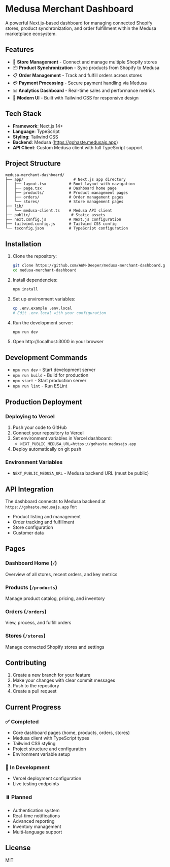 # Medusa Merchant Dashboard

A powerful Next.js-based dashboard for managing connected Shopify stores, product synchronization, and order fulfillment within the Medusa marketplace ecosystem.

## Features

- 🏪 **Store Management** - Connect and manage multiple Shopify stores
- 📦 **Product Synchronization** - Sync products from Shopify to Medusa
- 📋 **Order Management** - Track and fulfill orders across stores
- 💳 **Payment Processing** - Secure payment handling via Medusa
- 📊 **Analytics Dashboard** - Real-time sales and performance metrics
- 🎨 **Modern UI** - Built with Tailwind CSS for responsive design

## Tech Stack

- **Framework**: Next.js 14+
- **Language**: TypeScript
- **Styling**: Tailwind CSS
- **Backend**: Medusa (https://gohaste.medusajs.app)
- **API Client**: Custom Medusa client with full TypeScript support

## Project Structure

```
medusa-merchant-dashboard/
├── app/                      # Next.js app directory
│   ├── layout.tsx          # Root layout with navigation
│   ├── page.tsx            # Dashboard home page
│   ├── products/           # Product management pages
│   ├── orders/             # Order management pages
│   └── stores/             # Store management pages
├── lib/
│   └── medusa-client.ts    # Medusa API client
├── public/                  # Static assets
├── next.config.js          # Next.js configuration
├── tailwind.config.js      # Tailwind CSS config
└── tsconfig.json           # TypeScript configuration
```

## Installation

1. Clone the repository:
   ```bash
   git clone https://github.com/AWM-Deeper/medusa-merchant-dashboard.git
   cd medusa-merchant-dashboard
   ```

2. Install dependencies:
   ```bash
   npm install
   ```

3. Set up environment variables:
   ```bash
   cp .env.example .env.local
   # Edit .env.local with your configuration
   ```

4. Run the development server:
   ```bash
   npm run dev
   ```

5. Open http://localhost:3000 in your browser

## Development Commands

- `npm run dev` - Start development server
- `npm run build` - Build for production
- `npm start` - Start production server
- `npm run lint` - Run ESLint

## Production Deployment

### Deploying to Vercel

1. Push your code to GitHub
2. Connect your repository to Vercel
3. Set environment variables in Vercel dashboard:
   - `NEXT_PUBLIC_MEDUSA_URL=https://gohaste.medusajs.app`
4. Deploy automatically on git push

### Environment Variables

- `NEXT_PUBLIC_MEDUSA_URL` - Medusa backend URL (must be public)

## API Integration

The dashboard connects to Medusa backend at `https://gohaste.medusajs.app` for:

- Product listing and management
- Order tracking and fulfillment
- Store configuration
- Customer data

## Pages

### Dashboard Home (`/`)
Overview of all stores, recent orders, and key metrics

### Products (`/products`)
Manage product catalog, pricing, and inventory

### Orders (`/orders`)
View, process, and fulfill orders

### Stores (`/stores`)
Manage connected Shopify stores and settings

## Contributing

1. Create a new branch for your feature
2. Make your changes with clear commit messages
3. Push to the repository
4. Create a pull request

## Current Progress

### ✅ Completed
- Core dashboard pages (home, products, orders, stores)
- Medusa client with TypeScript types
- Tailwind CSS styling
- Project structure and configuration
- Environment variable setup

### 🔄 In Development
- Vercel deployment configuration
- Live testing endpoints

### ⏸️ Planned
- Authentication system
- Real-time notifications
- Advanced reporting
- Inventory management
- Multi-language support

## License

MIT
